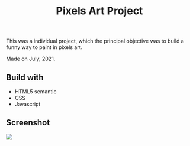 <!DOCTYPE html>
<html lang="en">
<head>
  <meta charset="UTF-8">
  <meta http-equiv="X-UA-Compatible" content="IE=edge">
  <meta name="viewport" content="width=device-width, initial-scale=1.0">
  <link rel="stylesheet" href="style.css">
</head>
<body>
  <header>
    <h1 id="title">Pixels Art Project</h1>
  </header>
  <main>
    <p>This was a individual project, which the principal objective was to build a funny way to paint in pixels art.</p>
    <p>Made on July, 2021.</p>
    <h2>Build with</h2>
    <ul>
      <li>HTML5 semantic</li>
      <li>CSS</li>
      <li>Javascript</li>
    </ul>
    <h2>Screenshot</h2>
    <img src="pixel-art-prject.png">
  </main>
</body>
</html>

